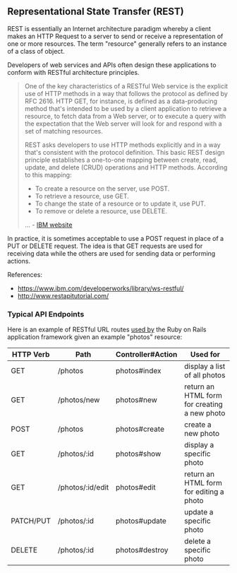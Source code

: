 
## Representational State Transfer (REST)

REST is essentially an Internet architecture paradigm whereby a client makes an HTTP Request to a server to send or receive a representation of one or more resources. The term "resource" generally refers to an instance of a class of object.

Developers of web services and APIs often design these applications to conform with RESTful architecture principles.

> One of the key characteristics of a RESTful Web service is the explicit use of HTTP methods in a way that follows the protocol as defined by RFC 2616. HTTP GET, for instance, is defined as a data-producing method that's intended to be used by a client application to retrieve a resource, to fetch data from a Web server, or to execute a query with the expectation that the Web server will look for and respond with a set of matching resources.
>
> REST asks developers to use HTTP methods explicitly and in a way that's consistent with the protocol definition. This basic REST design principle establishes a one-to-one mapping between create, read, update, and delete (CRUD) operations and HTTP methods. According to this mapping:
>  + To create a resource on the server, use POST.
>  + To retrieve a resource, use GET.
>  + To change the state of a resource or to update it, use PUT.
>  + To remove or delete a resource, use DELETE.
>
> ... - [IBM website ](https://www.ibm.com/developerworks/library/ws-restful/)

In practice, it is sometimes acceptable to use a POST request in place of a PUT or DELETE request. The idea is that GET requests are used for receiving data while the others are used for sending data or performing actions.

References:

  + https://www.ibm.com/developerworks/library/ws-restful/
  + http://www.restapitutorial.com/

### Typical API Endpoints

Here is an example of RESTful URL routes [used by](http://guides.rubyonrails.org/routing.html#crud-verbs-and-actions) the Ruby on Rails application framework given an example "photos" resource:

HTTP Verb | Path | Controller#Action | Used for
---	| ---	| ---	| ---
GET | /photos | photos#index | display a list of all photos
GET | /photos/new | photos#new | return an HTML form for creating a new photo
POST | /photos | photos#create | create a new photo
GET	| /photos/:id | photos#show | display a specific photo
GET	| /photos/:id/edit | photos#edit | return an HTML form for editing a photo
PATCH/PUT | /photos/:id | photos#update | update a specific photo
DELETE | /photos/:id | photos#destroy | delete a specific photo
